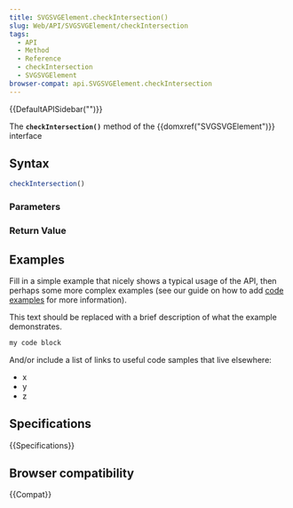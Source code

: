 ```yaml
---
title: SVGSVGElement.checkIntersection()
slug: Web/API/SVGSVGElement/checkIntersection
tags:
  - API
  - Method
  - Reference
  - checkIntersection
  - SVGSVGElement
browser-compat: api.SVGSVGElement.checkIntersection
---
```

{{DefaultAPISidebar("")}}

The **`checkIntersection()`** method of the {{domxref("SVGSVGElement")}} interface 

## Syntax

```js
checkIntersection()
```

### Parameters



### Return Value



## Examples

Fill in a simple example that nicely shows a typical usage of the API, then perhaps some more complex examples (see our guide on how to add [code examples](/en-US/docs/MDN/Contribute/Structures/Code_examples) for more information).

This text should be replaced with a brief description of what the example demonstrates.

```js
my code block
```

And/or include a list of links to useful code samples that live elsewhere:

*   x
*   y
*   z

## Specifications

{{Specifications}}

## Browser compatibility

{{Compat}}

